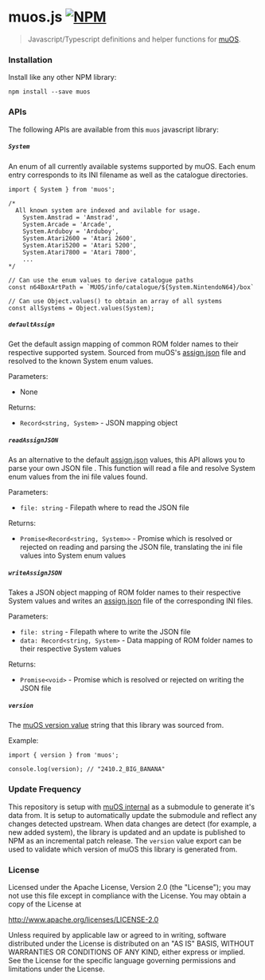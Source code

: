 # muos.js [![NPM](https://img.shields.io/npm/v/muos.svg?logo=npm)](https://www.npmjs.com/package/muos)
> Javascript/Typescript definitions and helper functions for [muOS](https://muos.dev/). 

### Installation
Install like any other NPM library:
```
npm install --save muos
```

### APIs
The following APIs are available from this `muos` javascript library:

##### `System`
An enum of all currently available systems supported by muOS. Each enum entry corresponds to its INI filename as well as the catalogue directories.
```
import { System } from 'muos';

/*
  All known system are indexed and avilable for usage.
    System.Amstrad = 'Amstrad',
    System.Arcade = 'Arcade',
    System.Arduboy = 'Arduboy',
    System.Atari2600 = 'Atari 2600',
    System.Atari5200 = 'Atari 5200',
    System.Atari7800 = 'Atari 7800',
    ...
*/

// Can use the enum values to derive catalogue paths
const n64BoxArtPath = `MUOS/info/catalogue/${System.NintendoN64}/box`

// Can use Object.values() to obtain an array of all systems
const allSystems = Object.values(System);
```

##### `defaultAssign`
Get the default assign mapping of common ROM folder names to their respective supported system. Sourced from muOS's [assign.json](https://github.com/MustardOS/internal/blob/main/init/MUOS/info/assign.json) file and resolved to the known System enum values.

Parameters:
* None

Returns:
* `Record<string, System>` - JSON mapping object

##### `readAssignJSON`
As an alternative to the default [assign.json](https://github.com/MustardOS/internal/blob/main/init/MUOS/info/assign.json) values, this API allows you to parse your own JSON file . This function will read a file and resolve System enum values from the ini file values found.

Parameters:
* `file: string` - Filepath where to read the JSON file

Returns:
* `Promise<Record<string, System>>` - Promise which is resolved or rejected on reading and parsing the JSON file, translating the ini file values into System enum values

##### `writeAssignJSON`
Takes a JSON object mapping of ROM folder names to their respective System values and writes an [assign.json](https://github.com/MustardOS/internal/blob/main/init/MUOS/info/assign.json) file of the corresponding INI files.

Parameters:
* `file: string` - Filepath where to write the JSON file
* `data: Record<string, System>` - Data mapping of ROM folder names to their respective System values

Returns:
* `Promise<void>` - Promise which is resolved or rejected on writing the JSON file

##### `version`
The [muOS version value](https://github.com/MustardOS/internal/blob/main/config/version.txt) string that this library was sourced from.

Example:
```
import { version } from 'muos';

console.log(version); // "2410.2_BIG_BANANA"
```

### Update Frequency
This repository is setup with  [muOS internal](https://github.com/MustardOS/internal/tree/main) as a submodule to generate it's data from.  It is setup to automatically update the submodule and reflect any changes detected upstream. When data changes are detect (for example, a new added system), the library is updated and an update is published to NPM as an incremental patch release.  The `version` value export can be used to validate which version of muOS this library is generated from.

### License
Licensed under the Apache License, Version 2.0 (the "License"); you may not use this file except in compliance with the License. You may obtain a copy of the License at

http://www.apache.org/licenses/LICENSE-2.0

Unless required by applicable law or agreed to in writing, software distributed under the License is distributed on an "AS IS" BASIS, WITHOUT WARRANTIES OR CONDITIONS OF ANY KIND, either express or implied. See the License for the specific language governing permissions and limitations under the License.

